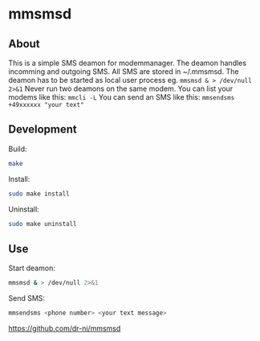 # mmsmsd

## About
This is a simple SMS deamon for modemmanager. The deamon handles incomming and outgoing SMS. All SMS are stored in ~/.mmsmsd. The deamon has to be started as local user process eg. ```mmsmsd & > /dev/null 2>&1``` Never run two deamons on the same modem. You can list your modems like this: 
```mmcli -L```
You can send an SMS like this: ```mmsendsms +49xxxxxx "your text"```

## Development

Build:
```sh
make
```

Install:
```sh
sudo make install
```

Uninstall:
```sh
sudo make uninstall
```

## Use
Start deamon:
```sh
mmsmsd & > /dev/null 2>&1
```

Send SMS:
```sh
mmsendsms <phone number> <your text message>
```

https://github.com/dr-ni/mmsmsd
